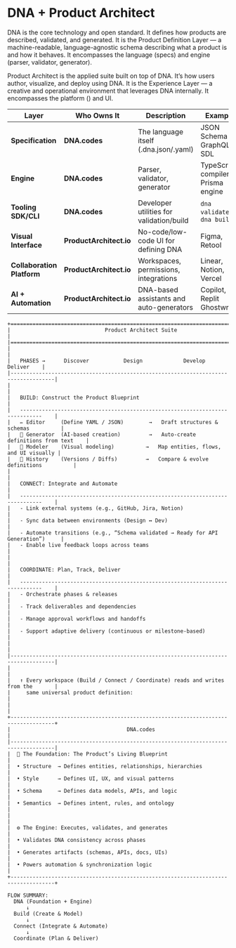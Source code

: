 # DNA + Product Architect
DNA is the core technology and open standard. It defines how products are described, validated, and generated.
It is the Product Definition Layer — a machine-readable, language-agnostic schema describing what a product is and how it behaves. It encompasses the language (specs) and engine (parser, validator, generator).

Product Architect is the applied suite built on top of DNA. It’s how users author, visualize, and deploy using DNA. It is the Experience Layer — a creative and operational environment that leverages DNA internally. It encompasses the platform () and UI.


| Layer                      | Who Owns It             | Description                              | Example                            |
| -------------------------- | ----------------------- | ---------------------------------------- | ---------------------------------- |
| **Specification**          | **DNA.codes**           | The language itself (.dna.json/.yaml)    | JSON Schema / GraphQL SDL          |
| **Engine**                 | **DNA.codes**           | Parser, validator, generator             | TypeScript compiler, Prisma engine |
| **Tooling SDK/CLI**        | **DNA.codes**           | Developer utilities for validation/build | `dna validate`, `dna build`        |
| **Visual Interface**       | **ProductArchitect.io** | No-code/low-code UI for defining DNA     | Figma, Retool                      |
| **Collaboration Platform** | **ProductArchitect.io** | Workspaces, permissions, integrations    | Linear, Notion, Vercel             |
| **AI + Automation**        | **ProductArchitect.io** | DNA-based assistants and auto-generators | Copilot, Replit Ghostwriter        |

```
+====================================================================================+
|                              Product Architect Suite                               |
|====================================================================================|
|                                                                                    |
|   PHASES →      Discover           Design             Develop           Deliver    |
|------------------------------------------------------------------------------------|
|                                                                                    |
|   BUILD: Construct the Product Blueprint                                           |
|   -----------------------------------------------------------------------------    |
|   ✏️ Editor     (Define YAML / JSON)        →   Draft structures & schemas          |
|   🧠 Generator  (AI-based creation)         →   Auto-create definitions from text    |
|   🧭 Modeler    (Visual modeling)          →   Map entities, flows, and UI visually |
|   📜 History    (Versions / Diffs)         →   Compare & evolve definitions          |
|                                                                                    |
|   CONNECT: Integrate and Automate                                                  |
|   -----------------------------------------------------------------------------    |
|   - Link external systems (e.g., GitHub, Jira, Notion)                             |
|   - Sync data between environments (Design ↔ Dev)                                  |
|   - Automate transitions (e.g., “Schema validated → Ready for API Generation”)     |
|   - Enable live feedback loops across teams                                        |
|                                                                                    |
|   COORDINATE: Plan, Track, Deliver                                                 |
|   -----------------------------------------------------------------------------    |
|   - Orchestrate phases & releases                                                  |
|   - Track deliverables and dependencies                                            |
|   - Manage approval workflows and handoffs                                         |
|   - Support adaptive delivery (continuous or milestone-based)                      |
|                                                                                    |
|------------------------------------------------------------------------------------|
|                                                                                    |
|   ↑ Every workspace (Build / Connect / Coordinate) reads and writes from the       |
|     same universal product definition:                                             |
|                                                                                    |
+------------------------------------------------------------------------------------+
|                                     DNA.codes                                      |
|------------------------------------------------------------------------------------|
|  🧬 The Foundation: The Product’s Living Blueprint                                  |
|  • Structure  → Defines entities, relationships, hierarchies                       |
|  • Style      → Defines UI, UX, and visual patterns                                |
|  • Schema     → Defines data models, APIs, and logic                               |
|  • Semantics  → Defines intent, rules, and ontology                                |
|                                                                                    |
|  ⚙️ The Engine: Executes, validates, and generates                                 |
|  • Validates DNA consistency across phases                                         |
|  • Generates artifacts (schemas, APIs, docs, UIs)                                  |
|  • Powers automation & synchronization logic                                       |
+------------------------------------------------------------------------------------+

FLOW SUMMARY:
  DNA (Foundation + Engine)
      ↓
  Build (Create & Model)
      ↓
  Connect (Integrate & Automate)
      ↓
  Coordinate (Plan & Deliver)
```
